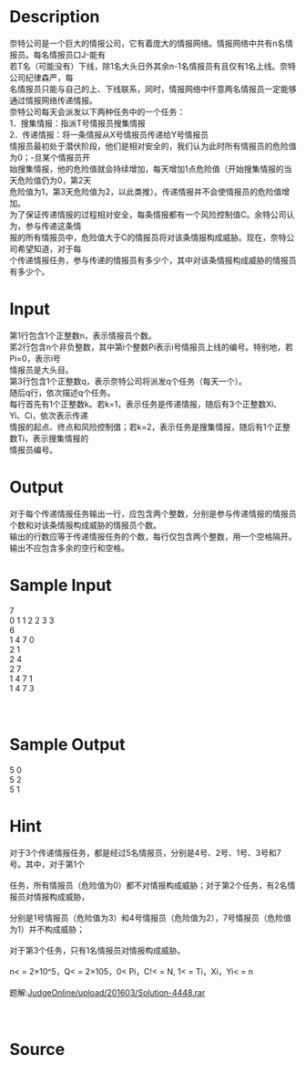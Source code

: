
# Description

<div class="content"><div>奈特公司是一个巨大的情报公司，它有着庞大的情报网络。情报网络中共有n名情报员。每名情报员口J-能有</div>
<div>若T名（可能没有）下线，除1名大头日外其余n-1名情报员有且仅有1名上线。奈特公司纪律森严，每</div>
<div>名情报员只能与自己的上、下线联系，同时，情报网络中仟意两名情报员一定能够通过情报网络传递情报。</div>
<div>奈特公司每天会派发以下两种任务中的一个任务：</div>
<div>1．搜集情报：指派T号情报员搜集情报</div>
<div>2．传递情报：将一条情报从X号情报员传递给Y号情报员</div>
<div>情报员最初处于潜伏阶段，他们是相对安全的，我们认为此时所有情报员的危险值为0；-旦某个情报员开</div>
<div>始搜集情报，他的危险值就会持续增加，每天增加1点危险值（开始搜集情报的当天危险值仍为0，第2天</div>
<div>危险值为1，第3天危险值为2，以此类推）。传递情报并不会使情报员的危险值增加。</div>
<div>为了保证传递情报的过程相对安全，每条情报都有一个风险控制值C。余特公司认为，参与传递这条情</div>
<div>报的所有情报员中，危险值大于C的情报员将对该条情报构成威胁。现在，奈特公司希望知道，对于每</div>
<div>个传递情报任务，参与传递的情报员有多少个，其中对该条情报构成威胁的情报员有多少个。</div>
<p></p></div>

# Input

<div class="content"><div>第1行包含1个正整数n，表示情报员个数。</div>
<div>笫2行包含n个非负整数，其中第i个整数Pi表示i号情报员上线的编号。特别地，若Pi=0，表示i号</div>
<div>情报员是大头目。</div>
<div>第3行包含1个正整数q，表示奈特公司将派发q个任务（每天一个）。</div>
<div>随后q行，依次描述q个任务。</div>
<div>每行首先有1个正整数k。若k=1，表示任务是传递情报，随后有3个正整数Xi、Yi、Ci，依次表示传递</div>
<div>情报的起点、终点和风险控制值；若k=2，表示任务是搜集情报，随后有1个正整数Ti，表示搜集情报的</div>
<div>情报员编号。</div>
<p></p></div>

# Output

<div class="content"><div>对于每个传递情报任务输出一行，应包含两个整数，分别是参与传递情报的情报员个数和对该条情报构成威胁的情报员个数。</div>
<div>输出的行数应等于传递情报任务的个数，每行仅包含两个整数，用一个空格隔开。输出不应包含多余的空行和空格。</div>
<p></p></div>

# Sample Input

<div class="content"><span class="sampledata">7<br/>
0 1 1 2 2 3 3 <br/>
6<br/>
1 4 7 0<br/>
2 1<br/>
2 4<br/>
2 7<br/>
1 4 7 1<br/>
1 4 7 3<br/>
<br/>
<br/>
</span></div>

# Sample Output

<div class="content"><span class="sampledata">5 0<br/>
5 2<br/>
5 1</span></div>

# Hint

<div class="content"><p></p><div>对于3个传递情报任务，都是经过5名情报员，分别是4号、2号、1号、3号和7号。其中，对于第1个</div><br/>
<div>任务，所有情报员（危险值为0）都不对情报构成威胁；对于第2个任务，有2名情报员对情报构成威胁，</div><br/>
<div>分别是1号情报员（危险值为3）和4号情报员（危险值为2），7号情报员（危险值为1）并不构成威胁；</div><br/>
<div>对于第3个任务，只有1名情报员对情报构成威胁。</div><br/>
<div>n&lt; = 2×10^5，Q&lt; = 2×105，0&lt; Pi，C!&lt; = N, 1&lt; = Ti，Xi，Yi&lt; = n</div><br/>
<div>题解:<a href="/JudgeOnline/upload/201603/Solution-4448.rar">JudgeOnline/upload/201603/Solution-4448.rar</a></div><br/>
<div></div><br/>
<p></p><p></p></div>

# Source

<div class="content"><p><a href="problemset.php?search="></a></p></div>

